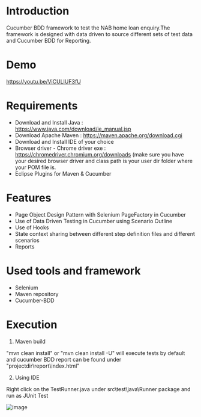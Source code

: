 # **Introduction**

Cucumber BDD framework to test the NAB home loan enquiry.The framework is designed with data driven to source different sets of test data and Cucumber BDD for Reporting.

# **Demo**

https://youtu.be/ViCULIUF3fU

# **Requirements**

- Download and Install Java : https://www.java.com/download/ie_manual.jsp
- Download Apache Maven : https://maven.apache.org/download.cgi 
- Download and Install IDE of your choice
- Browser driver - Chrome driver exe : https://chromedriver.chromium.org/downloads
(make sure you have your desired browser driver and class path is your user dir folder where your POM file is.
- Eclipse Plugins for Maven & Cucumber

# **Features**

- Page Object Design Pattern with Selenium PageFactory in Cucumber
- Use of Data Driven Testing in Cucumber using Scenario Outline
- Use of Hooks
- State context sharing between different step definition files and different scenarios
- Reports

# **Used tools and framework**
- Selenium
- Maven repository
- Cucumber-BDD

# **Execution**

1. Maven build

 "mvn clean install" or "mvn clean install -U" will execute tests by default and cucumber BDD report can be found under "projectdir\report\index.html"
 
2. Using IDE

Right click on the TestRunner.java under src\test\java\Runner package and run as JUnit Test

![image](https://user-images.githubusercontent.com/68452571/127596583-2d819ab7-7f34-455c-a9b6-6b56b02733f2.png)

